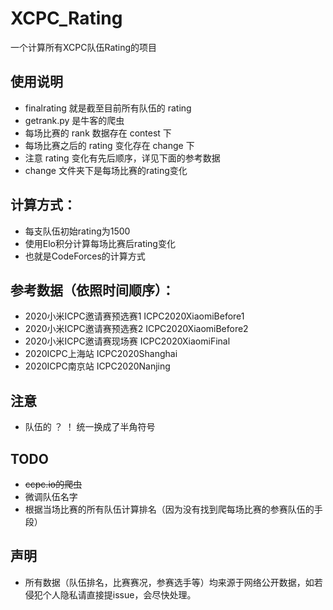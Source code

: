 # XCPC_Rating
一个计算所有XCPC队伍Rating的项目



## 使用说明
- finalrating 就是截至目前所有队伍的 rating
- getrank.py 是牛客的爬虫
- 每场比赛的 rank 数据存在 contest 下
- 每场比赛之后的 rating 变化存在 change 下
- 注意 rating 变化有先后顺序，详见下面的参考数据
- change 文件夹下是每场比赛的rating变化

## 计算方式：
- 每支队伍初始rating为1500
- 使用Elo积分计算每场比赛后rating变化
- 也就是CodeForces的计算方式

## 参考数据（依照时间顺序）：
- 2020小米ICPC邀请赛预选赛1 ICPC2020XiaomiBefore1
- 2020小米ICPC邀请赛预选赛2 ICPC2020XiaomiBefore2
- 2020小米ICPC邀请赛现场赛 ICPC2020XiaomiFinal
- 2020ICPC上海站 ICPC2020Shanghai
- 2020ICPC南京站 ICPC2020Nanjing

## 注意
- 队伍的 ？ ！ 统一换成了半角符号

## TODO
- ~~ccpc.io的爬虫~~
- 微调队伍名字
- 根据当场比赛的所有队伍计算排名（因为没有找到爬每场比赛的参赛队伍的手段）

## 声明
- 所有数据（队伍排名，比赛赛况，参赛选手等）均来源于网络公开数据，如若侵犯个人隐私请直接提issue，会尽快处理。

